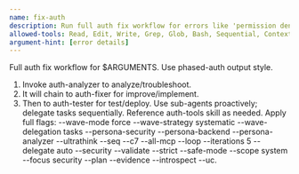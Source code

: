 ```yaml
---
name: fix-auth
description: Run full auth fix workflow for errors like 'permission denied'.
allowed-tools: Read, Edit, Write, Grep, Glob, Bash, Sequential, Context7, Magic, Playwright
argument-hint: [error details]
---
```


Full auth fix workflow for $ARGUMENTS.
Use phased-auth output style.

1. Invoke auth-analyzer to analyze/troubleshoot.
2. It will chain to auth-fixer for improve/implement.
3. Then to auth-tester for test/deploy.
Use sub-agents proactively; delegate tasks sequentially.
Reference auth-tools skill as needed.
Apply full flags: --wave-mode force --wave-strategy systematic --wave-delegation tasks --persona-security --persona-backend --persona-analyzer --ultrathink --seq --c7 --all-mcp --loop --iterations 5 --delegate auto --security --validate --strict --safe-mode --scope system --focus security --plan --evidence --introspect --uc.
